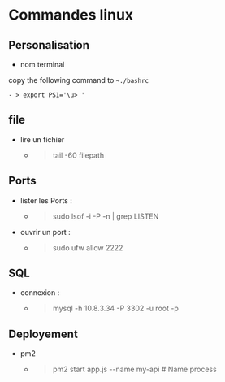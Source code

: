 # Commandes linux

## Personalisation

- nom terminal

copy the following command to `~./bashrc`

    - > export PS1='\u> '

## file

- lire un fichier

    - > tail -60 filepath

## Ports

- lister les Ports : 

    - > sudo lsof -i -P -n | grep LISTEN

- ouvrir un port : 

    - > sudo ufw allow 2222

## SQL

- connexion : 

    - > mysql -h 10.8.3.34 -P 3302 -u root -p

## Deployement

- pm2

    - > pm2 start app.js --name my-api # Name process
